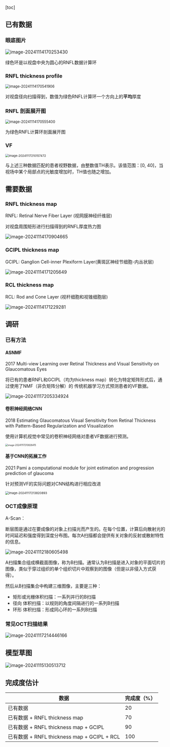 [toc]





 

## 已有数据

### 眼底图片

![image-20241114170253430](./assets/image-20241114170253430.png) 

绿色环是以视盘中央为圆心的RNFL数据计算环

### RNFL thickness profile

<img src="./assets/image-20241114170541906.png" alt="image-20241114170541906" style="zoom:80%;" /> 

对视盘径向扫描得到，数值为绿色RNFL计算环一个方向上的**平均**厚度

### RNFL 剖面展开图

<img src="./assets/image-20241114170555400.png" alt="image-20241114170555400" style="zoom:80%;" /> 

为绿色RNFL计算环剖面展开图

### VF

<img src="./assets/image-20241117210157472.png" alt="image-20241117210157472" style="zoom:67%;" />  

与上述三种数据匹配的患者视野数据，由整数值TH表示。该值范围：[0, 40]，当视场中某个局部点的光敏度增加时，TH值也随之增加。





## 需要数据

### RNFL thickness map

RNFL: Retinal Nerve Fiber Layer (视网膜神经纤维层)

对视盘周围矩形进行扫描得到的RNFL厚度热力图

![image-20241114170904665](./assets/image-20241114170904665.png)  



### GCIPL thickness map

 GCIPL: Ganglion Cell-inner Plexiform Layer(黄斑区神经节细胞-内丛状层)

![image-20241114171205649](./assets/image-20241114171205649.png) 



### RCL thickness map

RCL: Rod and  Cone Layer (视杆细胞和视锥细胞层)

![image-20241114171229281](./assets/image-20241114171229281.png) 



## 调研

### 已有方法

#### ASNMF

2017  Multi-view Learning over Retinal Thickness and Visual Sensitivity on Glaucomatous Eyes



将已有的患者RNFL和GCIPL（均为thickness map）转化为特定矩阵形式后，通过使用了NMF（非负矩阵分解）的 传统机器学习方式预测患者的VF数据。

![image-20241117205334924](./assets/image-20241117205334924.png)

#### 卷积神经网络CNN

2018  Estimating Glaucomatous Visual Sensitivity from Retinal Thickness with Pattern-Based Regularization and Visualization



使用计算机视觉中常见的卷积神经网络对患者VF数据进行预测。

<img src="./assets/image-20241117210826415.png" alt="image-20241117210826415" style="zoom:50%;" /> 

#### 基于CNN的拓展工作

2021  Pami a computational module for joint estimation and progression prediction of glaucoma



针对预测VF的实际问题对CNN结构进行相应改进

<img src="./assets/image-20241117213820893.png" alt="image-20241117213820893" style="zoom: 67%;" /> 

### OCT成像原理

A-Scan：

断层图是通过在要成像的对象上扫描光而产生的。在每个位置，计算后向散射光的时间延迟和强度得到深度分布图。每次A扫描都会提供有关对象的反射或散射特性的信息。

![image-20241112180605498](./assets/image-20241112180605498.png)



A扫描集合组成横截面图像，称为B扫描。通常认为B扫描是进入对象的平面切片的图像，类似于穿过组织的单个组织切片中观察到的图像（但是以非侵入方式获得）。

然后从B扫描集合中构建三维图像，主要是三种：

- 矩形或光栅体积扫描：一系列并行的B扫描
- 径向 体积扫描：以规则的角度间隔进行的一系列B扫描
- 环形 体积扫描：形成同心环的一系列B扫描



### 常见OCT扫描结果

![image-20241117214446166](./assets/image-20241117214446166.png)

 



## 模型草图

![image-20241115130513712](./assets/image-20241115130513712.png)  



## 完成度估计

| 数据                                        | 完成度（%） |
| ------------------------------------------- | ----------- |
| 已有数据                                    | 20          |
| 已有数据 + RNFL thickness map               | 70          |
| 已有数据 + RNFL thickness map + GCIPL       | 90          |
| 已有数据 + RNFL thickness map + GCIPL + RCL | 100         |

